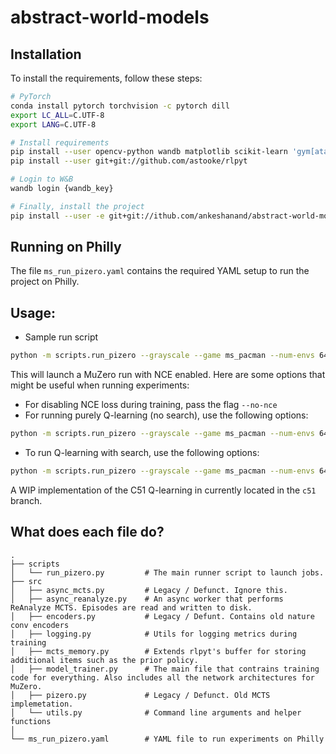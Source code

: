 # abstract-world-models

## Installation 
To install the requirements, follow these steps:
```bash
# PyTorch
conda install pytorch torchvision -c pytorch dill
export LC_ALL=C.UTF-8
export LANG=C.UTF-8

# Install requirements
pip install --user opencv-python wandb matplotlib scikit-learn 'gym[atari]' recordclass pyprind psutil dill
pip install --user git+git://github.com/astooke/rlpyt

# Login to W&B
wandb login {wandb_key}

# Finally, install the project
pip install --user -e git+git://ithub.com/ankeshanand/abstract-world-models
```

## Running on Philly
The file `ms_run_pizero.yaml` contains the required YAML setup to run the project on Philly.

## Usage:
* Sample run script
```bash
python -m scripts.run_pizero --grayscale --game ms_pacman --num-envs 64  
```
This will launch a MuZero run with NCE enabled. Here are some options that might be useful when running experiments:
* For disabling NCE loss during training, pass the flag `--no-nce`
* For running purely Q-learning (no search), use the following options: 
```bash
python -m scripts.run_pizero --grayscale --game ms_pacman --num-envs 64 --q-learning --no-nce --policy-loss-weight 0. --reward-loss-weight 0. --no-search-value-targets --local-target-net  --jumps 0
```
* To run Q-learning with search, use the following options:
```bash
python -m scripts.run_pizero --grayscale --game ms_pacman --num-envs 64 --q-learning --no-nce --policy-loss-weight 0. --reward-loss-weight 0. --no-search-value-targets --local-target-net  --num-simulations 10 --eval-simulations 25 --c1 0.25
```

A WIP implementation of the C51 Q-learning in currently located in the `c51` branch.


## What does each file do? 

    .
    ├── scripts
    │   └── run_pizero.py         # The main runner script to launch jobs.
    ├── src                     
    │   ├── async_mcts.py         # Legacy / Defunct. Ignore this. 
    │   ├── async_reanalyze.py    # An async worker that performs ReAnalyze MCTS. Episodes are read and written to disk.
    │   ├── encoders.py           # Legacy / Defunt. Contains old nature conv encoders
    │   ├── logging.py            # Utils for logging metrics during training
    │   ├── mcts_memory.py        # Extends rlpyt's buffer for storing additional items such as the prior policy.
    │   ├── model_trainer.py      # The main file that contrains training code for everything. Also includes all the network architectures for MuZero. 
    │   ├── pizero.py             # Legacy / Defunct. Old MCTS implemetation.
    │   └── utils.py              # Command line arguments and helper functions 
    │
    └── ms_run_pizero.yaml        # YAML file to run experiments on Philly
